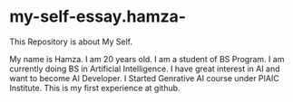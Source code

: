 # my-self-essay.hamza-
This Repository is about My Self.

My name is Hamza.
I am 20 years old.
I am a student of BS Program.
I am currently doing BS in Artificial Intelligence.
I have great interest in AI and want to become AI Developer.
I Started Genrative AI course under PIAIC Institute.
This is my first experience at github.


